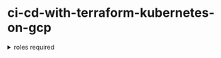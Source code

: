 # ci-cd-with-terraform-kubernetes-on-gcp

<details> <summary>roles required </summary>

  ![image](https://github.com/user-attachments/assets/88c09f34-ae46-4678-8801-4d325c6aabeb)
  
</details>
